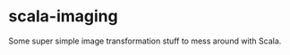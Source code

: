 scala-imaging
=============

Some super simple image transformation stuff to mess around with Scala.